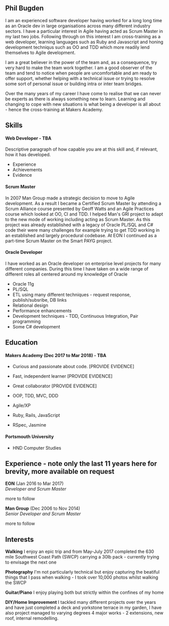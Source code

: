 ## Phil Bugden

I am an experienced software developer having worked for a long long time as an Oracle dev in large organisations across many different industry sectors. I have a particular interest in Agile having acted as Scrum Master in my last two jobs. Following through on this interest I am cross-training as a web developer, learning languages such as Ruby and Javascript and honing development techniqus such as OO and TDD which more readily lend themselves to Agile development. 

I am a great believer in the power of the team and, as a consequence, try very hard to make the team work together. I am a good observer of the team and tend to notice when people are uncomfortable and am ready to offer support, whether helping with a technical issue or trying to resolve some sort of personal issue or building intra or inter team bridges.

Over the many years of my career I have come to realise that we can never be experts as there is always something new to learn. Learning and changing to cope with new situations is what being a developer is all about - hence the cross-training at Makers Academy.  



## Skills

#### Web Developer - TBA

Descriptive paragraph of how capable you are at this skill and, if relevant, how it has developed.

- Experience
- Achievements
- Evidence

#### Scrum Master

In 2007 Man Group made a strategic decision to move to Agile development. As a result I became a Certified Scrum Master by attending a Scrum Alliance course presented by Geoff Watts and an Agile Practices course which looked at OO, CI and TDD. I helped Man's GRI project to adapt to the new mode of working including acting as Scrum Master. As this project was already established with a legacy of Oracle PL/SQL and C# code their were many challenges for example trying to get TDD working in an established and largely procedural codebase. At EON I continued as a part-time Scrum Master on the Smart PAYG project.  


#### Oracle Developer

I have worked as an Oracle developer on enterprise level projects for many different companies. During this time I have taken on a wide range of different roles all centered around my knowledge of Oracle 
- Oracle 11g
- PL/SQL 
- ETL using many different techniques - request response, publish/subsribe, DB links
- Relational design
- Performance enhancements
- Development techniques - TDD, Continuous Integration, Pair programming
- Some C# development

## Education

#### Makers Academy (Dec 2017 to Mar 2018) - TBA

- Curious and passionate about code. [PROVIDE EVIDENCE]
- Fast, independent learner [PROVIDE EVIDENCE]
- Great collaborator [PROVIDE EVIDENCE]

- OOP, TDD, MVC, DDD
- Agile/XP
- Ruby, Rails, JavaScript
- RSpec, Jasmine

#### Portsmouth University

- HND Computer Studies

## Experience - note only the last 11 years here for brevity, more available on request 

**EON** (Jan 2016 to Mar 2017)   
*Developer and Scrum Master*  

more to follow

**Man Group** (Dec 2006 to Nov 2014)    
*Senior Developer and Scrum Master*

more to follow


## Interests

**Walking** I enjoy an epic trip and from May-July 2017 completed the 630 mile Southwest Coast Path (SWCP) carrying a 30lb pack - currently trying to envisage the next one

**Photography** I'm not particularly technical but enjoy capturing the beatiful things that I pass when walking - I took over 10,000 photos whilst walking the SWCP

**Guitar/Piano** I enjoy playing both but strictly within the confines of my home

**DIY/Home Improvement** I tackled many different projects over the years and have just completed a deck and yorkstone terrace in my garden, I have also project managed to varying degrees 4 major works - 2 extensions, new roof, internal remodelling.
